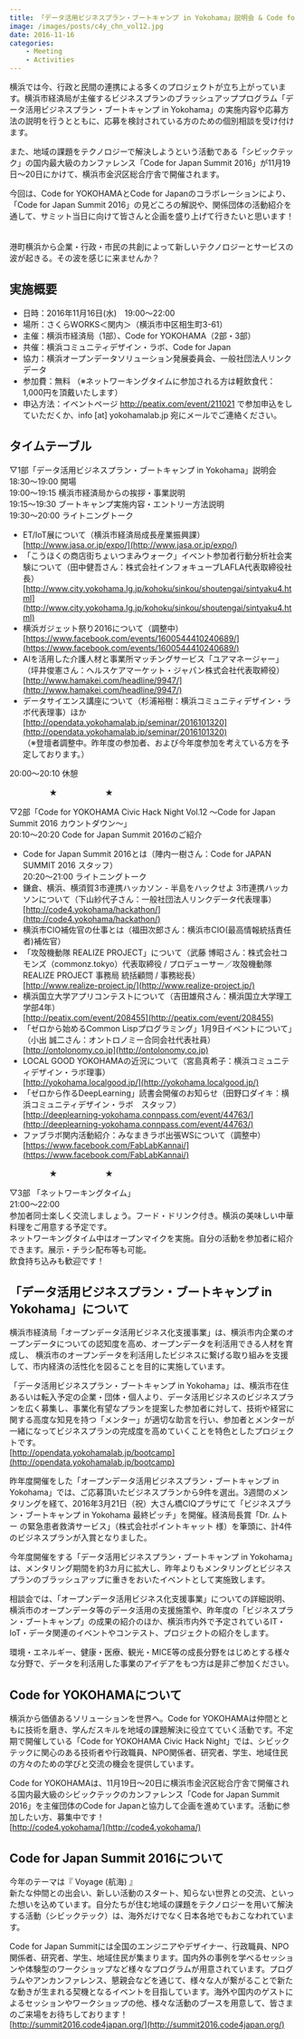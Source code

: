 ```yaml
---
title: 「データ活用ビジネスプラン・ブートキャンプ in Yokohama」説明会 & Code for YOKOHAMA - Civic Hack Night Vol.12 〜Code for Japan Summit 2016 カウントダウン〜  
image: /images/posts/c4y_chn_vol12.jpg
date: 2016-11-16
categories:
    - Meeting
    - Activities
---
```


横浜では今、行政と民間の連携による多くのプロジェクトが立ち上がっています。横浜市経済局が主催するビジネスプランのブラッシュアッププログラム「データ活用ビジネスプラン・ブートキャンプ in Yokohama」の実施内容や応募方法の説明を行うとともに、応募を検討されている方のための個別相談を受け付けます。  

また、地域の課題をテクノロジーで解決しようという活動である「シビックテック」の国内最大級のカンファレンス「Code for Japan Summit 2016」が11月19日〜20日にかけて、横浜市金沢区総合庁舎で開催されます。  

今回は、Code for YOKOHAMAとCode for Japanのコラボレーションにより、「Code for Japan Summit 2016」の見どころの解説や、関係団体の活動紹介を通して、サミット当日に向けて皆さんと企画を盛り上げて行きたいと思います！  
<br>
<br>
港町横浜から企業・行政・市民の共創によって新しいテクノロジーとサービスの波が起きる。その波を感じに来ませんか？  

## 実施概要
* 日時：2016年11月16日(水)　19:00〜22:00
* 場所：さくらWORKS＜関内＞（横浜市中区相生町3-61）
* 主催：横浜市経済局（1部）、Code for YOKOHAMA（2部・3部）
* 共催：横浜コミュニティデザイン・ラボ、Code for Japan
* 協力：横浜オープンデータソリューション発展委員会、一般社団法人リンクデータ
* 参加費：無料 （※ネットワーキングタイムに参加される方は軽飲食代：1,000円を頂戴いたします）
* 申込方法：イベントページ http://peatix.com/event/211021 で参加申込をしていただくか、info [at] yokohamalab.jp 宛にメールでご連絡ください。

## タイムテーブル
▽1部「データ活用ビジネスプラン・ブートキャンプ in Yokohama」説明会  
18:30〜19:00	開場  
19:00〜19:15	横浜市経済局からの挨拶・事業説明  
19:15〜19:30	ブートキャンプ実施内容・エントリー方法説明  
19:30〜20:00	ライトニングトーク  

* ET/IoT展について（横浜市経済局成長産業振興課）  
[http://www.jasa.or.jp/expo/](http://www.jasa.or.jp/expo/)  
* 「こうほくの商店街ちょいつまみウォーク」イベント参加者行動分析社会実験について（田中健吾さん：株式会社インフォキューブLAFLA代表取締役社長）  
[http://www.city.yokohama.lg.jp/kohoku/sinkou/shoutengai/sintyaku4.html](http://www.city.yokohama.lg.jp/kohoku/sinkou/shoutengai/sintyaku4.html)  
* 横浜ガジェット祭り2016について（調整中）  
[https://www.facebook.com/events/1600544410240689/](https://www.facebook.com/events/1600544410240689/)  
* AIを活用した介護人材と事業所マッチングサービス「ユアマネージャー」（坪井俊憲さん：ヘルスケアマーケット・ジャパン株式会社代表取締役）  
[http://www.hamakei.com/headline/9947/](http://www.hamakei.com/headline/9947/)  
* データサイエンス講座について（杉浦裕樹：横浜コミュニティデザイン・ラボ代表理事）ほか  
[http://opendata.yokohamalab.jp/seminar/2016101320](http://opendata.yokohamalab.jp/seminar/2016101320)  
（※登壇者調整中。昨年度の参加者、および今年度参加を考えている方を予定しております。）  

20:00〜20:10	休憩  

　　　　　★　　　　　　★  

▽2部「Code for YOKOHAMA Civic Hack Night Vol.12 〜Code for Japan Summit 2016 カウントダウン〜」  
20:10〜20:20	Code for Japan Summit 2016のご紹介  
* Code for Japan Summit 2016とは（陣内一樹さん：Code for JAPAN SUMMIT 2016 スタッフ）  
20:20〜21:00	ライトニングトーク  
* 鎌倉、横浜、横須賀3市連携ハッカソン - 半島をハックせよ 3市連携ハッカソンについて（下山紗代子さん：一般社団法人リンクデータ代表理事）  
[http://code4.yokohama/hackathon/](http://code4.yokohama/hackathon/)  
* 横浜市CIO補佐官の仕事とは（福田次郎さん：横浜市CIO(最高情報統括責任者)補佐官）  
* 「攻殻機動隊 REALIZE PROJECT」について（武藤 博昭さん：株式会社コモンズ（commonz.tokyo）代表取締役 / プロデューサー／攻殻機動隊 REALIZE PROJECT 事務局 統括顧問 / 事務総長）  
[http://www.realize-project.jp/](http://www.realize-project.jp/)  
* 横浜国立大学アプリコンテストについて（吉田雄飛さん：横浜国立大学理工学部4年）  
[http://peatix.com/event/208455](http://peatix.com/event/208455)  
* 「ゼロから始めるCommon Lispプログラミング」1月9日イベントについて」（小出 誠二さん：オントロノミー合同会社代表社員）  
[http://ontolonomy.co.jp](http://ontolonomy.co.jp)  
* LOCAL GOOD YOKOHAMAの近況について（宮島真希子：横浜コミュニティデザイン・ラボ理事）  
[http://yokohama.localgood.jp/](http://yokohama.localgood.jp/)
* 「ゼロから作るDeepLearning」読書会開催のお知らせ（田野口ダイキ：横浜コミュニティデザイン・ラボ　スタッフ）  
[http://deeplearning-yokohama.connpass.com/event/44763/](http://deeplearning-yokohama.connpass.com/event/44763/)  
* ファブラボ関内活動紹介：みなまきラボ出張WSについて（調整中）  
[https://www.facebook.com/FabLabKannai/](https://www.facebook.com/FabLabKannai/)  

　　　　　★　　　　　　★

▽3部 「ネットワーキングタイム」  
21:00〜22:00  
参加者同士楽しく交流しましょう。フード・ドリンク付き。横浜の美味しい中華料理をご用意する予定です。  
ネットワーキングタイム中はオープンマイクを実施。自分の活動を参加者に紹介できます。展示・チラシ配布等も可能。  
飲食持ち込みも歓迎です！  

## 「データ活用ビジネスプラン・ブートキャンプ in Yokohama」について
横浜市経済局「オープンデータ活用ビジネス化支援事業」は、横浜市内企業のオープンデータについての認知度を高め、オープンデータを利活用できる人材を育成し、 横浜市のオープンデータを利活用したビジネスに繋げる取り組みを支援して、市内経済の活性化を図ることを目的に実施しています。  

「データ活用ビジネスプラン・ブートキャンプ in Yokohama」は、横浜市在住あるいは転入予定の企業・団体・個人より、データ活用ビジネスのビジネスプランを広く募集し、事業化有望なプランを提案した参加者に対して、技術や経営に関する高度な知見を持つ「メンター」が適切な助言を行い、参加者とメンターが一緒になってビジネスプランの完成度を高めていくことを特色としたプロジェクトです。  
[http://opendata.yokohamalab.jp/bootcamp](http://opendata.yokohamalab.jp/bootcamp)  

昨年度開催をした「オープンデータ活用ビジネスプラン・ブートキャンプ in Yokohama」では、ご応募頂いたビジネスプランから9件を選出。3週間のメンタリングを経て、2016年3月21日（祝）大さん橋CIQプラザにて「ビジネスプラン・ブートキャンプ in Yokohama 最終ピッチ」を開催。経済局長賞「Dr. ムトー の緊急患者救済サービス」（株式会社ポイントキャット 様）を筆頭に、計4件のビジネスプランが入賞となりました。  

今年度開催をする「データ活用ビジネスプラン・ブートキャンプ in Yokohama」は、メンタリング期間を約3カ月に拡大し、昨年よりもメンタリングとビジネスプランのブラッシュアップに重きをおいたイベントとして実施致します。  

相談会では、「オープンデータ活用ビジネス化支援事業」についての詳細説明、横浜市のオープンデータ等のデータ活用の支援施策や、昨年度の「ビジネスプラン・ブートキャンプ」の成果の紹介のほか、横浜市内外で予定されているIT・IoT・データ関連のイベントやコンテスト、プロジェクトの紹介をします。  

環境・エネルギー、健康・医療、観光・MICE等の成長分野をはじめとする様々な分野で、データを利活用した事業のアイデアをもつ方は是非ご参加ください。  

## Code for YOKOHAMAについて
横浜から価値あるソリューションを世界へ。Code for YOKOHAMAは仲間とともに技術を磨き、学んだスキルを地域の課題解決に役立てていく活動です。不定期で開催している「Code for YOKOHAMA Civic Hack Night」では、シビックテックに関心のある技術者や行政職員、NPO関係者、研究者、学生、地域住民の方々のための学びと交流の機会を提供しています。  

Code for YOKOHAMAは、11月19日〜20日に横浜市金沢区総合庁舎で開催される国内最大級のシビックテックのカンファレンス「Code for Japan Summit 2016」を主催団体のCode for Japanと協力して企画を進めています。活動に参加したい方、募集中です！  
[http://code4.yokohama/](http://code4.yokohama/)

## Code for Japan Summit 2016について
今年のテーマは『 Voyage (航海) 』  
新たな仲間との出会い、新しい活動のスタート、知らない世界との交流、といった想いを込めています。自分たちが住む地域の課題をテクノロジーを用いて解決する活動（シビックテック）は、海外だけでなく日本各地でもおこなわれています。  

Code for Japan Summitには全国のエンジニアやデザイナー、行政職員、NPO関係者、研究者、学生、地域住民が集まります。国内外の事例を学べるセッションや体験型のワークショップなど様々なプログラムが用意されています。プログラムやアンカンファレンス、懇親会などを通じて、様々な人が繋がることで新たな動きが生まれる契機となるイベントを目指しています。海外や国内のゲストによるセッションやワークショップの他、様々な活動のブースを用意して、皆さまのご来場をお待ちしております！  
[http://summit2016.code4japan.org/](http://summit2016.code4japan.org/)




